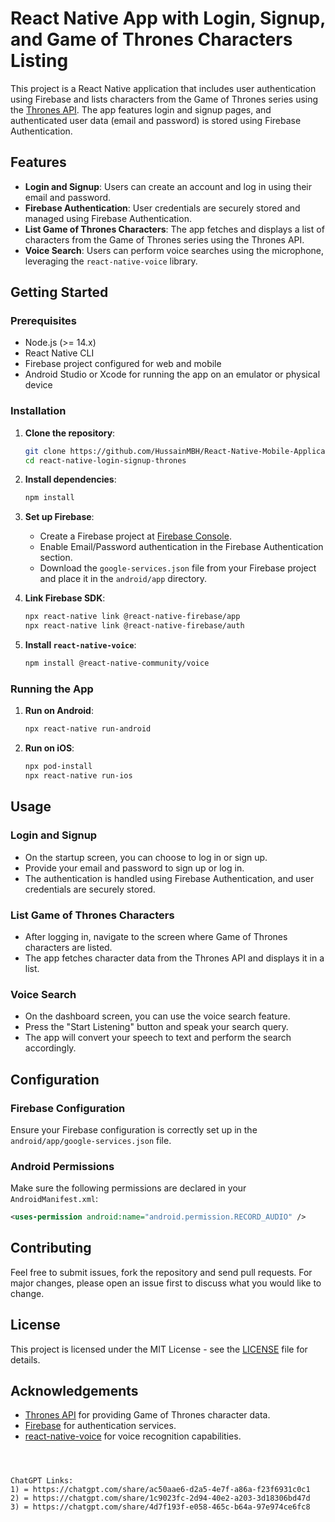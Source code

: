 # React Native App with Login, Signup, and Game of Thrones Characters Listing

This project is a React Native application that includes user authentication using Firebase and lists characters from the Game of Thrones series using the [Thrones API](https://thronesapi.com/). The app features login and signup pages, and authenticated user data (email and password) is stored using Firebase Authentication.

## Features

- **Login and Signup**: Users can create an account and log in using their email and password.
- **Firebase Authentication**: User credentials are securely stored and managed using Firebase Authentication.
- **List Game of Thrones Characters**: The app fetches and displays a list of characters from the Game of Thrones series using the Thrones API.
- **Voice Search**: Users can perform voice searches using the microphone, leveraging the `react-native-voice` library.

## Getting Started

### Prerequisites

- Node.js (>= 14.x)
- React Native CLI
- Firebase project configured for web and mobile
- Android Studio or Xcode for running the app on an emulator or physical device

### Installation

1. **Clone the repository**:
   ```sh
   git clone https://github.com/HussainMBH/React-Native-Mobile-Application-with-Firebase.git
   cd react-native-login-signup-thrones
   ```

2. **Install dependencies**:
   ```sh
   npm install
   ```

3. **Set up Firebase**:
   - Create a Firebase project at [Firebase Console](https://console.firebase.google.com/).
   - Enable Email/Password authentication in the Firebase Authentication section.
   - Download the `google-services.json` file from your Firebase project and place it in the `android/app` directory.

4. **Link Firebase SDK**:
   ```sh
   npx react-native link @react-native-firebase/app
   npx react-native link @react-native-firebase/auth
   ```

5. **Install `react-native-voice`**:
   ```sh
   npm install @react-native-community/voice
   ```

### Running the App

1. **Run on Android**:
   ```sh
   npx react-native run-android
   ```

2. **Run on iOS**:
   ```sh
   npx pod-install
   npx react-native run-ios
   ```

## Usage

### Login and Signup

- On the startup screen, you can choose to log in or sign up.
- Provide your email and password to sign up or log in.
- The authentication is handled using Firebase Authentication, and user credentials are securely stored.

### List Game of Thrones Characters

- After logging in, navigate to the screen where Game of Thrones characters are listed.
- The app fetches character data from the Thrones API and displays it in a list.

### Voice Search

- On the dashboard screen, you can use the voice search feature.
- Press the "Start Listening" button and speak your search query.
- The app will convert your speech to text and perform the search accordingly.

## Configuration

### Firebase Configuration

Ensure your Firebase configuration is correctly set up in the `android/app/google-services.json` file.

### Android Permissions

Make sure the following permissions are declared in your `AndroidManifest.xml`:

```xml
<uses-permission android:name="android.permission.RECORD_AUDIO" />
```

## Contributing

Feel free to submit issues, fork the repository and send pull requests. For major changes, please open an issue first to discuss what you would like to change.

## License

This project is licensed under the MIT License - see the [LICENSE](LICENSE) file for details.

## Acknowledgements

- [Thrones API](https://thronesapi.com/) for providing Game of Thrones character data.
- [Firebase](https://firebase.google.com/) for authentication services.
- [react-native-voice](https://github.com/react-native-community/voice) for voice recognition capabilities.
```



ChatGPT Links: 
1) = https://chatgpt.com/share/ac50aae6-d2a5-4e7f-a86a-f23f6931c0c1
2) = https://chatgpt.com/share/1c9023fc-2d94-40e2-a203-3d18306bd47d
3) = https://chatgpt.com/share/4d7f193f-e058-465c-b64a-97e974ce6fc8
